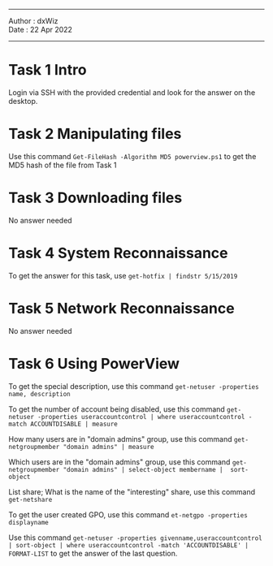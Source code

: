 ***

Author : dxWiz   
Date : 22 Apr 2022

***


# Task 1 Intro

Login via SSH with the provided credential and look for the answer on the desktop.

# Task 2 Manipulating files

Use this command `Get-FileHash -Algorithm MD5 powerview.ps1` to get the MD5 hash of the file from Task 1

# Task 3 Downloading files

No answer needed 

# Task 4 System Reconnaissance

To get the answer for this task, use `get-hotfix | findstr 5/15/2019`

# Task 5 Network Reconnaissance

No answer needed

# Task 6 Using PowerView 

To get the special description, use this command `get-netuser -properties name, description`

To get the number of account being disabled, use this command `get-netuser -properties useraccountcontrol | where useraccountcontrol -match ACCOUNTDISABLE | measure`

How many users are in "domain admins" group, use this command `get-netgroupmember "domain admins" | measure`

Which users are in the "domain admins" group, use this command `get-netgroupmember "domain admins" | select-object membername |  sort-object`

List share; What is the name of the "interesting" share, use this command `get-netshare`

To get the user created GPO, use this command `et-netgpo -properties displayname`

Use this command `get-netuser -properties givenname,useraccountcontrol | sort-object | where useraccountcontrol -match 'ACCOUNTDISABLE' | FORMAT-LIST` to get the answer of the last question.
